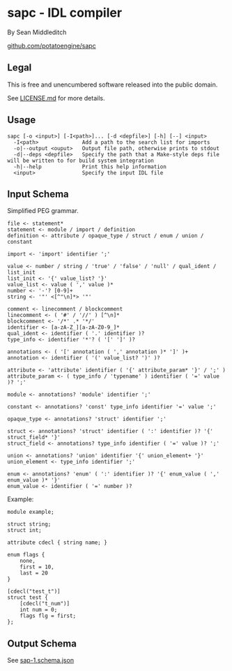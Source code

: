 sapc - IDL compiler
===================

By Sean Middleditch

[github.com/potatoengine/sapc](https://github.com/potatoengine/sapc)

Legal
-----

This is free and unencumbered software released into the public domain.

See [LICENSE.md](./LICENSE.md) for more details.

Usage
-----

```
sapc [-o <input>] [-I<path>]... [-d <depfile>] [-h] [--] <input>
  -I<path>              Add a path to the search list for imports
  -o|--output <ouput>   Output file path, otherwise prints to stdout
  -d|--deps <depfile>   Specify the path that a Make-style deps file will be written to for build system integration
  -h|--help             Print this help information
  <input>               Specify the input IDL file
```

Input Schema
------------

Simplified PEG grammar.

```
file <- statement*
statement <- module / import / definition
definition <- attribute / opaque_type / struct / enum / union / constant

import <- 'import' identifier ';'

value <- number / string / 'true' / 'false' / 'null' / qual_ident / list_init
list_init <- '{' value_list? '}'
value_list <- value ( ',' value )*
number <- '-'? [0-9]+
string <- '"' <[^"\n]*> '"'

comment <- linecomment / blockcomment
linecomment <- ( '#' / '//' ) [^\n]*
blockcomment <- '/*' .* '*/'
identifier <- [a-zA-Z_][a-zA-Z0-9_]*
qual_ident <- identifier ( '.' identifier )?
type_info <- identifier '*'? ( '[' ']' )?

annotations <- ( '[' annotation ( ',' annotation )* ']' )+
annotation <- identifier ( '(' value_list? ')' )?

attribute <- 'attribute' identifier ( '{' attribute_param* '}' / ';' )
attribute_param <- ( type_info / 'typename' ) identifier ( '=' value )? ';'

module <- annotations? 'module' identifier ';'

constant <- annotations? 'const' type_info identifier '=' value ';'

opaque_type <- annotations? 'struct' identifier ';'

struct <- annotations? 'struct' identifier ( ':' identifier )? '{' struct_field* '}'
struct_field <- annotations? type_info identifier ( '=' value )? ';'

union <- annotations? 'union' identifier '{' union_element+ '}'
union_element <- type_info identifier ';'

enum <- annotations? 'enum' ( ':' identifier )? '{' enum_value ( ',' enum_value )* '}'
enum_value <- identifier ( '=' number )?
```

Example:

```
module example;

struct string;
struct int;

attribute cdecl { string name; }

enum flags {
    none,
    first = 10,
    last = 20
}

[cdecl("test_t")]
struct test {
    [cdecl("t_num")]
    int num = 0;
    flags flg = first;
};
```

Output Schema
-------------

See [sap-1.schema.json](https://potatoengine.github.io/sapc/schema/sap-1.schema.json)

